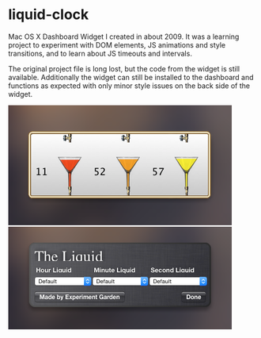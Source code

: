 # liquid-clock

Mac OS X Dashboard Widget I created in about 2009. It was a learning project to experiment with DOM elements, JS
animations and style transitions, and to learn about JS timeouts and intervals.

The original project file is long lost, but the code from the widget is still available. Additionally the widget
can still be installed to the dashboard and functions as expected with only minor style issues on the back side
of the widget.

![Front Side Preview](Images/front-preview.png)
![Back Side Preview](Images/back-preview.png)
